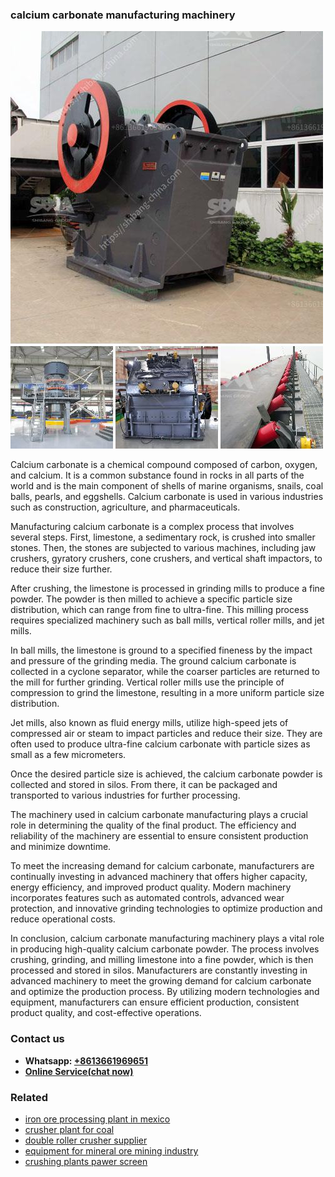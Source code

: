 <h3>calcium carbonate manufacturing machinery</h3><img src='1702952961.jpg' alt=''><p>Calcium carbonate is a chemical compound composed of carbon, oxygen, and calcium. It is a common substance found in rocks in all parts of the world and is the main component of shells of marine organisms, snails, coal balls, pearls, and eggshells. Calcium carbonate is used in various industries such as construction, agriculture, and pharmaceuticals.</p><p>Manufacturing calcium carbonate is a complex process that involves several steps. First, limestone, a sedimentary rock, is crushed into smaller stones. Then, the stones are subjected to various machines, including jaw crushers, gyratory crushers, cone crushers, and vertical shaft impactors, to reduce their size further.</p><p>After crushing, the limestone is processed in grinding mills to produce a fine powder. The powder is then milled to achieve a specific particle size distribution, which can range from fine to ultra-fine. This milling process requires specialized machinery such as ball mills, vertical roller mills, and jet mills.</p><p>In ball mills, the limestone is ground to a specified fineness by the impact and pressure of the grinding media. The ground calcium carbonate is collected in a cyclone separator, while the coarser particles are returned to the mill for further grinding. Vertical roller mills use the principle of compression to grind the limestone, resulting in a more uniform particle size distribution.</p><p>Jet mills, also known as fluid energy mills, utilize high-speed jets of compressed air or steam to impact particles and reduce their size. They are often used to produce ultra-fine calcium carbonate with particle sizes as small as a few micrometers.</p><p>Once the desired particle size is achieved, the calcium carbonate powder is collected and stored in silos. From there, it can be packaged and transported to various industries for further processing.</p><p>The machinery used in calcium carbonate manufacturing plays a crucial role in determining the quality of the final product. The efficiency and reliability of the machinery are essential to ensure consistent production and minimize downtime.</p><p>To meet the increasing demand for calcium carbonate, manufacturers are continually investing in advanced machinery that offers higher capacity, energy efficiency, and improved product quality. Modern machinery incorporates features such as automated controls, advanced wear protection, and innovative grinding technologies to optimize production and reduce operational costs.</p><p>In conclusion, calcium carbonate manufacturing machinery plays a vital role in producing high-quality calcium carbonate powder. The process involves crushing, grinding, and milling limestone into a fine powder, which is then processed and stored in silos. Manufacturers are constantly investing in advanced machinery to meet the growing demand for calcium carbonate and optimize the production process. By utilizing modern technologies and equipment, manufacturers can ensure efficient production, consistent product quality, and cost-effective operations.</p><h3>Contact us</h3><ul><li><strong>Whatsapp:&nbsp;<a href="https://wa.me/8613661969651">+8613661969651</a></strong></li><li><a href="https://swt.shibang-china.com/?git&amp;zhl&amp;calcium carbonate manufacturing machinery"><strong>Online Service(chat now)</strong></a></li></ul><h3>Related</h3><ul><li><a href='iron ore processing plant in mexico.md'>iron ore processing plant in mexico</a></li><li><a href='crusher plant for coal.md'>crusher plant for coal</a></li><li><a href='double roller crusher supplier.md'>double roller crusher supplier</a></li><li><a href='equipment for mineral ore mining industry.md'>equipment for mineral ore mining industry</a></li><li><a href='crushing plants pawer screen.md'>crushing plants pawer screen</a></li></ul>